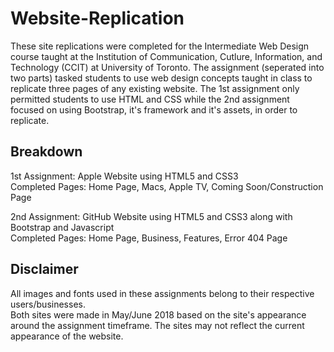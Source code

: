 # Website-Replication
These site replications were completed for the Intermediate Web Design course taught at the Institution of Communication, Cutlure, Information, and Technology (CCIT) at University of Toronto.
The assignment (seperated into two parts) tasked students to use web design concepts taught in class to replicate three pages
of any existing website. The 1st assignment only permitted students to use HTML and CSS while the 2nd assignment focused on using Bootstrap, it's framework and it's assets, in order to replicate.

## Breakdown
1st Assignment: Apple Website using HTML5 and CSS3\
Completed Pages: Home Page, Macs, Apple TV, Coming Soon/Construction Page

2nd Assignment: GitHub Website using HTML5 and CSS3 along with Bootstrap and Javascript\
Completed Pages: Home Page, Business, Features, Error 404 Page

## Disclaimer
All images and fonts used in these assignments belong to their respective users/businesses.\
Both sites were made in May/June 2018 based on the site's appearance around the assignment timeframe. 
The sites may not reflect the current appearance of the website.
